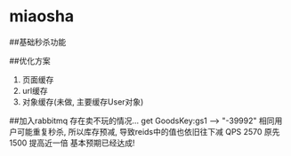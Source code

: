 # miaosha
##基础秒杀功能

##优化方案
1. 页面缓存
2. url缓存
3. 对象缓存(未做, 主要缓存User对象)

##加入rabbitmq
存在卖不玩的情况...  get GoodsKey:gs1 --> "-39992"
相同用户可能重复秒杀, 所以库存预减, 导致reids中的值也依旧往下减
QPS 2570 原先 1500 提高近一倍
基本预期已经达成!